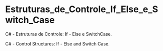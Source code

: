 # Estruturas_de_Controle_If_Else_e_Switch_Case
C# - Estruturas de Controle: If - Else e SwitchCase.

C# - Control Structures: If - Else and Switch Case.
